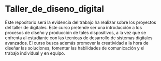 # Taller_de_diseno_digital
Este repositorio será la evidencia del trabajo ha realizar sobre los proyectos del taller de digitales.
Este curso pretende ser una introducción a los procesos de diseño y producción de tales dispositivos, a la vez que se enfrenta al estudiante con las técnicas de desarrollo de sistemas digitales avanzados. El curso busca además promover la creatividad a la hora de diseñar las soluciones, fomentar las habilidades de comunicación y el trabajo individual y en equipo.
